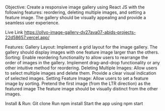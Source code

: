 Objective:
Create a responsive image gallery using React JS with the following features: reordering, deleting multiple images, and setting a feature image. The gallery should be visually appealing and provide a seamless user experience.

Live Link
https://ollyo-image-gallery-dv27ava07-abids-projects-22d58657.vercel.app/

Features:
Gallery Layout:
Implement a grid layout for the image gallery.
The gallery should display images with one feature image larger than the others.
Sorting:
Enable reordering functionality to allow users to rearrange the order of images in the gallery.
Implement drag-and-drop functionality or any other intuitive method for reordering.
Deleting Multiple Images:
Allow users to select multiple images and delete them.
Provide a clear visual indication of selected images.
Setting Feature Image:
Allow users to set a feature image by sorting.
Pretend the first image (from the LTR direction) as the featured image
The feature image should be visually distinct from the other images.

Install & Run:
Git clone
Run npm install
Start the app using npm start
